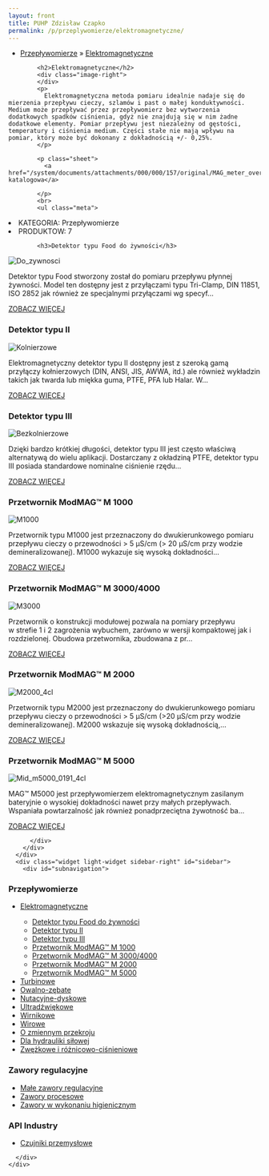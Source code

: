 ```yaml
---
layout: front
title: PUHP Zdzisław Czapko
permalink: /p/przeplywomierze/elektromagnetyczne/
---
```


<div id="content">
  <div class="wrapper-with-color-background">
    <div class="content-area-blog blog-background-sidebar-right">
      <div class="mainarea-left" id="mainarea">
        <div class="blogpost-blog3">
          <div class="post-content">
            <ul class="meta">
<li>
<a href="http://czapko.pl/p/przeplywomierze">Przepływomierze</a>
»
<a href="http://czapko.pl/p/przeplywomierze/elektromagnetyczne">Elektromagnetyczne</a>
</li>
</ul>

            <h2>Elektromagnetyczne</h2>
            <div class="image-right">
            </div>
            <p>
              Elektromagnetyczna metoda pomiaru idealnie nadaje się do mierzenia przepływu cieczy, szlamów i past o małej konduktywności. Medium może przepływać przez przepływomierz bez wytworzenia dodatkowych spadków ciśnienia, gdyż nie znajdują się w nim żadne dodatkowe elementy. Pomiar przepływu jest niezależny od gęstości, temperatury i ciśnienia medium. Części stałe nie mają wpływu na pomiar, który może być dokonany z dokładnością +/- 0,25%.
            </p>
            
            <p class="sheet">
              <a href="/system/documents/attachments/000/000/157/original/MAG_meter_overview_pl.pdf">Karta katalogowa</a>

            </p>
            <br>
            <ul class="meta">
<li>
KATEGORIA:
Przepływomierze
</li>
<li>
PRODUKTOW:
7
</li>
</ul>

            <h3>Detektor typu Food do żywności</h3>
<span class="blog-img-wrapper">
<img alt="Do_zywnosci" src="/system/photos/attachments/000/000/015/medium/do_zywnosci.jpg">

</span>
<p>
Detektor typu Food stworzony został do pomiaru przepływu płynnej żywności. Model ten dostępny jest z przyłączami typu Tri-Clamp, DIN 11851, ISO 2852 jak również ze specjalnymi przyłączami wg specyf...
</p>
<p class="separator">
<a class="more-link" href="http://czapko.pl/p/przeplywomierze/elektromagnetyczne/detektor-typu-food-do-zywnosci">
<span class="button-clear">ZOBACZ WIĘCEJ</span>
</a>

</p>
<h3>Detektor typu II</h3>
<span class="blog-img-wrapper">
<img alt="Kolnierzowe" src="/system/photos/attachments/000/000/016/medium/kolnierzowe.jpg">

</span>
<p>
Elektromagnetyczny detektor typu II dostępny jest z szeroką gamą przyłączy kołnierzowych (DIN, ANSI, JIS, AWWA, itd.) ale również wykładzin takich jak twarda lub miękka guma, PTFE, PFA lub Halar. W...
</p>
<p class="separator">
<a class="more-link" href="http://czapko.pl/p/przeplywomierze/elektromagnetyczne/detektor-typu-ii">
<span class="button-clear">ZOBACZ WIĘCEJ</span>
</a>

</p>
<h3>Detektor typu III</h3>
<span class="blog-img-wrapper">
<img alt="Bezkolnierzowe" src="/system/photos/attachments/000/000/017/medium/bezkolnierzowe.jpg">

</span>
<p>
Dzięki bardzo krótkiej długości, detektor typu III jest często właściwą alternatywą do wielu aplikacji. Dostarczany z okładziną PTFE, detektor typu III posiada standardowe nominalne ciśnienie rzędu...
</p>
<p class="separator">
<a class="more-link" href="http://czapko.pl/p/przeplywomierze/elektromagnetyczne/detektor-typu-iii">
<span class="button-clear">ZOBACZ WIĘCEJ</span>
</a>

</p>
<h3>Przetwornik ModMAG™ M 1000</h3>
<span class="blog-img-wrapper">
<img alt="M1000" src="/system/photos/attachments/000/000/093/medium/m1000.png">

</span>
<p>
Przetwornik typu M1000 jest przeznaczony do dwukierunkowego pomiaru przepływu cieczy o&nbsp;przewodności &gt; 5 µS/cm (&gt; 20 µS/cm  przy wodzie demineralizowanej). M1000 wykazuje się wysoką dokładności...
</p>
<p class="separator">
<a class="more-link" href="http://czapko.pl/p/przeplywomierze/elektromagnetyczne/przetwornik-modmag-m-1000">
<span class="button-clear">ZOBACZ WIĘCEJ</span>
</a>

</p>
<h3>Przetwornik ModMAG™ M 3000/4000</h3>
<span class="blog-img-wrapper">
<img alt="M3000" src="/system/photos/attachments/000/000/018/medium/m3000.jpg">

</span>
<p>
Przetwornik o&nbsp;konstrukcji modułowej pozwala na pomiary przepływu w&nbsp;strefie 1 i 2 zagrożenia wybuchem, zarówno w wersji kompaktowej jak i rozdzielonej. Obudowa przetwornika, zbudowana z pr...
</p>
<p class="separator">
<a class="more-link" href="http://czapko.pl/p/przeplywomierze/elektromagnetyczne/przetwornik-modmag-m-3000-4000">
<span class="button-clear">ZOBACZ WIĘCEJ</span>
</a>

</p>
<h3>Przetwornik ModMAG™ M 2000</h3>
<span class="blog-img-wrapper">
<img alt="M2000_4cl" src="/system/photos/attachments/000/000/019/medium/M2000_4Cl.jpg">

</span>
<p>
Przetwornik typu M2000 jest przeznaczony do dwukierunkowego pomiaru przepływu cieczy o&nbsp;przewodności &gt; 5 µS/cm (&gt;20 µS/cm przy wodzie demineralizowanej). M2000 wskazuje się wysoką dokładnością,...
</p>
<p class="separator">
<a class="more-link" href="http://czapko.pl/p/przeplywomierze/elektromagnetyczne/przetwornik-modmag-m-2000">
<span class="button-clear">ZOBACZ WIĘCEJ</span>
</a>

</p>
<h3>Przetwornik ModMAG™ M 5000</h3>
<span class="blog-img-wrapper">
<img alt="Mid_m5000_0191_4cl" src="/system/photos/attachments/000/000/020/medium/MID_M5000_0191_4Cl.jpg">

</span>
<p>
MAG™ M5000 jest przepływomierzem elektromagnetycznym zasilanym bateryjnie o&nbsp;wysokiej dokładności nawet przy małych przepływach. Wspaniała powtarzalność jak również ponadprzeciętna żywotność ba...
</p>
<p class="separator">
<a class="more-link" href="http://czapko.pl/p/przeplywomierze/elektromagnetyczne/przetwornik-modmag-m-5000">
<span class="button-clear">ZOBACZ WIĘCEJ</span>
</a>

</p>

          </div>
        </div>
      </div>
      <div class="widget light-widget sidebar-right" id="sidebar">
        <div id="subnavigation">
<h3>Przepływomierze</h3>
<ul class="subcategories">
<li class="category"><a href="http://czapko.pl/p/przeplywomierze/elektromagnetyczne">Elektromagnetyczne</a></li>
<div class="light-widget">
<ul class="products">
<li class="product"><a href="http://czapko.pl/p/przeplywomierze/elektromagnetyczne/detektor-typu-food-do-zywnosci">Detektor typu Food do żywności</a></li>
<li class="product"><a href="http://czapko.pl/p/przeplywomierze/elektromagnetyczne/detektor-typu-ii">Detektor typu II</a></li>
<li class="product"><a href="http://czapko.pl/p/przeplywomierze/elektromagnetyczne/detektor-typu-iii">Detektor typu III</a></li>
<li class="product"><a href="http://czapko.pl/p/przeplywomierze/elektromagnetyczne/przetwornik-modmag-m-1000">Przetwornik ModMAG™ M 1000</a></li>
<li class="product"><a href="http://czapko.pl/p/przeplywomierze/elektromagnetyczne/przetwornik-modmag-m-3000-4000">Przetwornik ModMAG™ M 3000/4000</a></li>
<li class="product"><a href="http://czapko.pl/p/przeplywomierze/elektromagnetyczne/przetwornik-modmag-m-2000">Przetwornik ModMAG™ M 2000</a></li>
<li class="product"><a href="http://czapko.pl/p/przeplywomierze/elektromagnetyczne/przetwornik-modmag-m-5000">Przetwornik ModMAG™ M 5000</a></li>
</ul>
</div>
<li class="category"><a href="http://czapko.pl/p/przeplywomierze/turbinowe">Turbinowe</a></li>
<li class="category"><a href="http://czapko.pl/p/przeplywomierze/owalno-zebate">Owalno-zębate</a></li>
<li class="category"><a href="http://czapko.pl/p/przeplywomierze/nutacyjne-dyskowe">Nutacyjne-dyskowe</a></li>
<li class="category"><a href="http://czapko.pl/p/przeplywomierze/ultradzwiekowe">Ultradźwiękowe</a></li>
<li class="category"><a href="http://czapko.pl/p/przeplywomierze/wirnikowe">Wirnikowe</a></li>
<li class="category"><a href="http://czapko.pl/p/przeplywomierze/wirowe">Wirowe</a></li>
<li class="category"><a href="http://czapko.pl/p/przeplywomierze/o-zmiennym-przekroju">O zmiennym przekroju</a></li>
<li class="category"><a href="http://czapko.pl/p/przeplywomierze/dla-hydrauliki-silowej">Dla hydrauliki siłowej</a></li>
<li class="category"><a href="http://czapko.pl/p/przeplywomierze/zwezkowe-i-roznicowo-cisnieniowe">Zwężkowe i różnicowo-ciśnieniowe</a></li>
</ul>
<h3>Zawory regulacyjne</h3>
<ul class="subcategories">
<li class="category"><a href="http://czapko.pl/p/zawory-regulacyjne/male-zawory-regulacyjne">Małe zawory regulacyjne</a></li>
<li class="category"><a href="http://czapko.pl/p/zawory-regulacyjne/zawory-procesowe">Zawory procesowe</a></li>
<li class="category"><a href="http://czapko.pl/p/zawory-regulacyjne/zawory-w-wykonaniu-higienicznym">Zawory w wykonaniu higienicznym</a></li>
</ul>
<h3>API Industry</h3>
<ul class="subcategories">
<li class="category"><a href="http://czapko.pl/p/api-industry/czujniki-przemyslowe">Czujniki przemysłowe</a></li>
</ul>
</div>

        
      </div>
    </div>
  </div>
</div>